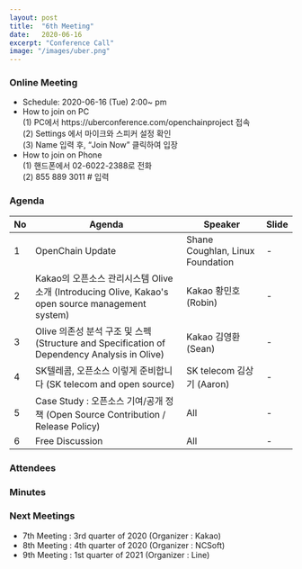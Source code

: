 ```yaml
---
layout: post
title:  "6th Meeting"
date:   2020-06-16
excerpt: "Conference Call"
image: "/images/uber.png"
---
```


<h3>Online Meeting</h3>
<ul>
    <li>Schedule: 2020-06-16 (Tue) 2:00~ pm</li>
    <li>How to join on PC<br>
    (1) PC에서 https://uberconference.com/openchainproject 접속<br>
    (2) Settings 에서 마이크와 스피커 설정 확인<br>
    (3) Name 입력 후, “Join Now” 클릭하여 입장 </li>
    <li>How to join on Phone<br>
    (1) 핸드폰에서 02-6022-2388로 전화<br>
    (2) 855 889 3011 # 입력</li>
</ul>

<h3>Agenda</h3>
<div class="table-wrapper">
    <table>
        <thead>
            <tr>
                <th>No</th>
                <th>Agenda</th>
                <th>Speaker</th>
                <th>Slide</th>
            </tr>
        </thead>
        <tbody>
            <tr>
                <td>1</td>
                <td>OpenChain Update</td>
                <td>Shane Coughlan, Linux Foundation</td>
                <!--<td><a href="{{ "/assets/pdf/2020-03-19/OpenChain_Korea_Meeting_5_March_2020.pptx"  | absolute_url }}" download>download</a></td>-->
                <td>-</td>
            </tr>
            <tr>
                <td>2</td>
                <td>Kakao의 오픈소스 관리시스템 Olive 소개 (Introducing Olive, Kakao's open source management system)</td>
                <td>Kakao 황민호 (Robin)</td>
                <td>-</td>
            </tr>
            <tr>
                <td>3</td>
                <td>Olive 의존성 분석 구조 및 스펙 (Structure and Specification of Dependency Analysis in Olive)
                <td>Kakao 김영환 (Sean)</td>
                <td>-</td>
            </tr> 
            <tr>
                <td>4</td>
                <td>SK텔레콤, 오픈소스 이렇게 준비합니다 (SK telecom and open source)
                <td>SK telecom 김상기 (Aaron)</td>
                <td>-</td>
            </tr> 
            <tr>
                <td>5</td>
                <td>Case Study : 오픈소스 기여/공개 정책 (Open Source Contribution / Release Policy)</td>
                <td>All</td>
                <td>-</td>
            </tr>
            <tr>
                <td>6</td>
                <td>Free Discussion</td>
                <td>All</td>
                <td>-</td>
            </tr>
        </tbody>
    </table>    
</div>


<h3>Attendees</h3>
<ul>
</ul>


<h3>Minutes</h3>
<ul>
</ul>

<h3>Next Meetings</h3>
<ul>
    <li>7th Meeting : 3rd quarter of 2020 (Organizer : Kakao)</li>
    <li>8th Meeting : 4th quarter of 2020 (Organizer : NCSoft)</li>
    <li>9th Meeting : 1st quarter of 2021 (Organizer : Line)</li>
</ul>
